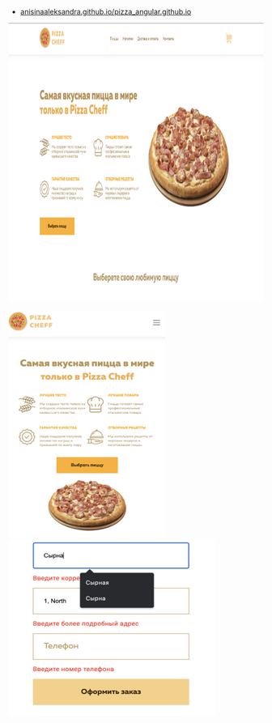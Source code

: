 - [anisinaaleksandra.github.io/pizza_angular.github.io](https://anisinaaleksandra.github.io/pizza_angular.github.io/)

<img src="./Screenshot 2023-09-19 at 17.03.12.png" style="width: 1110px; height: 550px">

<img src="./Screenshot 2023-09-19 at 16.58.13.png" style="width: 310px; height: 450px"><img src="./Screenshot 2023-09-19 at 16.58.49.png" style="width: 410px; height: 350px">
